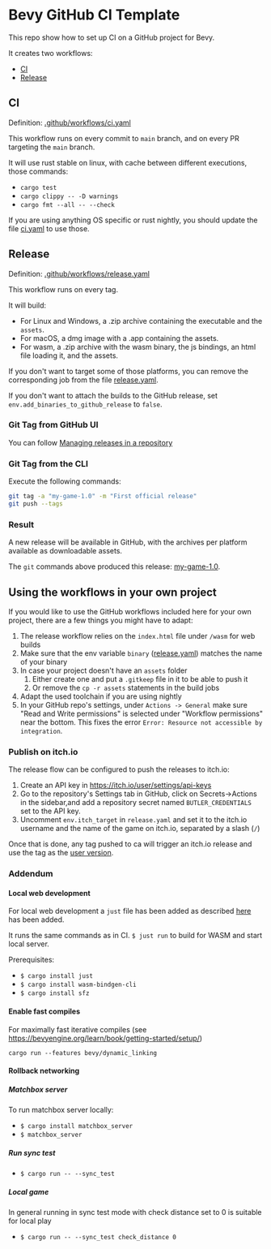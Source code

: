 # Bevy GitHub CI Template

This repo show how to set up CI on a GitHub project for Bevy.

It creates two workflows:

* [CI](#CI)
* [Release](#Release)

## CI

Definition: [.github/workflows/ci.yaml](./.github/workflows/ci.yaml)

This workflow runs on every commit to `main` branch, and on every PR targeting the `main` branch.

It will use rust stable on linux, with cache between different executions, those commands:

* `cargo test`
* `cargo clippy -- -D warnings`
* `cargo fmt --all -- --check`

If you are using anything OS specific or rust nightly, you should update the file [ci.yaml](./.github/workflows/ci.yaml) to use those.

## Release

Definition: [.github/workflows/release.yaml](./.github/workflows/release.yaml)

This workflow runs on every tag.

It will build:
* For Linux and Windows, a .zip archive containing the executable and the `assets`.
* For macOS, a dmg image with a .app containing the assets.
* For wasm, a .zip archive with the wasm binary, the js bindings, an html file loading it, and the assets.

If you don't want to target some of those platforms, you can remove the corresponding job from the file [release.yaml](./.github/workflows/release.yaml).

If you don't want to attach the builds to the GitHub release, set `env.add_binaries_to_github_release` to `false`.

### Git Tag from GitHub UI

You can follow [Managing releases in a repository](https://docs.github.com/en/repositories/releasing-projects-on-github/managing-releases-in-a-repository)

### Git Tag from the CLI

Execute the following commands: 

```sh
git tag -a "my-game-1.0" -m "First official release"
git push --tags
```

### Result

A new release will be available in GitHub, with the archives per platform available as downloadable assets.

The `git` commands above produced this release: [my-game-1.0](
https://github.com/bevyengine/bevy_github_ci_template/releases/tag/my-game-1.0).

## Using the workflows in your own project

If you would like to use the GitHub workflows included here for your own project, there are a few things you might have to adapt:

1. The release workflow relies on the `index.html` file under `/wasm` for web builds
2. Make sure that the env variable `binary` ([release.yaml](.github/workflows/release.yaml#L10)) matches the name of your binary
3. In case your project doesn't have an `assets` folder
   1. Either create one and put a `.gitkeep` file in it to be able to push it
   2. Or remove the `cp -r assets` statements in the build jobs
4. Adapt the used toolchain if you are using nightly
5. In your GitHub repo's settings, under `Actions -> General` make sure "Read and Write permissions" is selected under "Workflow permissions" near the bottom. This fixes the error `Error: Resource not accessible by integration`.


### Publish on itch.io

The release flow can be configured to push the releases to itch.io:

1. Create an API key in https://itch.io/user/settings/api-keys
2. Go to the repository's Settings tab in GitHub, click on Secrets->Actions in the sidebar,and add a repository secret named `BUTLER_CREDENTIALS` set to the API key.
3. Uncomment `env.itch_target` in `release.yaml` and set it to the itch.io username and the name of the game on itch.io, separated by a slash (`/`)

Once that is done, any tag pushed to ca will trigger an itch.io release and use the tag as the [user version](https://itch.io/docs/butler/pushing.html#specifying-your-own-version-number).

### Addendum

#### Local web development

For local web development a `just` file has been added as described [here](https://github.com/bevyengine/bevy_github_ci_template/issues/8#issuecomment-1326555190) has been added.

It runs the same commands as in CI. `$ just run` to build for WASM and start local server.

Prerequisites: 
* `$ cargo install just`
* `$ cargo install wasm-bindgen-cli`
* `$ cargo install sfz`

#### Enable fast compiles
For maximally fast iterative compiles (see https://bevyengine.org/learn/book/getting-started/setup/)

`cargo run --features bevy/dynamic_linking`

#### Rollback networking

##### Matchbox server
To run matchbox server locally:
* `$ cargo install matchbox_server`
* `$ matchbox_server`

##### Run sync test
* `$ cargo run -- --sync_test`

##### Local game
In general running in sync test mode with check distance set to 0 is suitable for local play
* `$ cargo run -- --sync_test check_distance 0` 